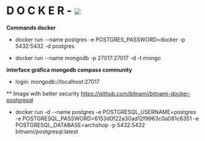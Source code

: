 # D O C K E R - ![](https://miro.medium.com/max/336/0*rmv6pZTW2hfP2XYd.png)

**Commands docker**

- docker run --name postgres -e POSTGRES_PASSWORD=docker -p 5432:5432 -d postgres

- docker run --name mongodb -p 27017:27017 -d -t mongo

**interface gráfica mongodb compass community**
- login: mongodb://localhost:27017

** Image with better security https://github.com/bitnami/bitnami-docker-postgresql
- docker run -d --name postgres -e POSTGRESQL_USERNAME=postgres -e POSTGRESQL_PASSWORD=6153d0f22a30ad12f9963c0a081c6351 -e POSTGRESQL_DATABASE=archshop -p 5432:5432 bitnami/postgresql:latest
